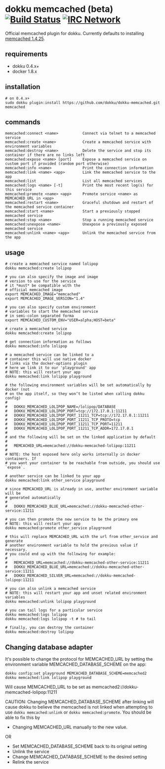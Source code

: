 # dokku memcached (beta) [![Build Status](https://img.shields.io/travis/dokku/dokku-memcached.svg?branch=master "Build Status")](https://travis-ci.org/dokku/dokku-memcached) [![IRC Network](https://img.shields.io/badge/irc-freenode-blue.svg "IRC Freenode")](https://webchat.freenode.net/?channels=dokku)

Official memcached plugin for dokku. Currently defaults to installing [memcached 1.4.25](https://hub.docker.com/_/memcached/).

## requirements

- dokku 0.4.x+
- docker 1.8.x

## installation

```shell
# on 0.4.x+
sudo dokku plugin:install https://github.com/dokku/dokku-memcached.git memcached
```

## commands

```
memcached:connect <name>           Connect via telnet to a memcached service
memcached:create <name>            Create a memcached service with environment variables
memcached:destroy <name>           Delete the service and stop its container if there are no links left
memcached:expose <name> [port]     Expose a memcached service on custom port if provided (random port otherwise)
memcached:info <name>              Print the connection information
memcached:link <name> <app>        Link the memcached service to the app
memcached:list                     List all memcached services
memcached:logs <name> [-t]         Print the most recent log(s) for this service
memcached:promote <name> <app>     Promote service <name> as MEMCACHED_URL in <app>
memcached:restart <name>           Graceful shutdown and restart of the memcached service container
memcached:start <name>             Start a previously stopped memcached service
memcached:stop <name>              Stop a running memcached service
memcached:unexpose <name>          Unexpose a previously exposed memcached service
memcached:unlink <name> <app>      Unlink the memcached service from the app
```

## usage

```shell
# create a memcached service named lolipop
dokku memcached:create lolipop

# you can also specify the image and image
# version to use for the service
# it *must* be compatible with the
# official memcached image
export MEMCACHED_IMAGE="memcached"
export MEMCACHED_IMAGE_VERSION="1.4"

# you can also specify custom environment
# variables to start the memcached service
# in semi-colon separated forma
export MEMCACHED_CUSTOM_ENV="USER=alpha;HOST=beta"

# create a memcached service
dokku memcached:create lolipop

# get connection information as follows
dokku memcached:info lolipop

# a memcached service can be linked to a
# container this will use native docker
# links via the docker-options plugin
# here we link it to our 'playground' app
# NOTE: this will restart your app
dokku memcached:link lolipop playground

# the following environment variables will be set automatically by docker (not
# on the app itself, so they won’t be listed when calling dokku config)
#
#   DOKKU_MEMCACHED_LOLIPOP_NAME=/lolipop/DATABASE
#   DOKKU_MEMCACHED_LOLIPOP_PORT=tcp://172.17.0.1:11211
#   DOKKU_MEMCACHED_LOLIPOP_PORT_11211_TCP=tcp://172.17.0.1:11211
#   DOKKU_MEMCACHED_LOLIPOP_PORT_11211_TCP_PROTO=tcp
#   DOKKU_MEMCACHED_LOLIPOP_PORT_11211_TCP_PORT=11211
#   DOKKU_MEMCACHED_LOLIPOP_PORT_11211_TCP_ADDR=172.17.0.1
#
# and the following will be set on the linked application by default
#
#   MEMCACHED_URL=memcached://dokku-memcached-lolipop:11211
#
# NOTE: the host exposed here only works internally in docker containers. If
# you want your container to be reachable from outside, you should use `expose`.

# another service can be linked to your app
dokku memcached:link other_service playground

# since MEMCACHED_URL is already in use, another environment variable will be
# generated automatically
#
#   DOKKU_MEMCACHED_BLUE_URL=memcached://dokku-memcached-other-service:11211

# you can then promote the new service to be the primary one
# NOTE: this will restart your app
dokku memcached:promote other_service playground

# this will replace MEMCACHED_URL with the url from other_service and generate
# another environment variable to hold the previous value if necessary.
# you could end up with the following for example:
#
#   MEMCACHED_URL=memcached://dokku-memcached-other-service:11211
#   DOKKU_MEMCACHED_BLUE_URL=memcached://dokku-memcached-other-service:11211
#   DOKKU_MEMCACHED_SILVER_URL=memcached://dokku-memcached-lolipop:11211

# you can also unlink a memcached service
# NOTE: this will restart your app and unset related environment variables
dokku memcached:unlink lolipop playground

# you can tail logs for a particular service
dokku memcached:logs lolipop
dokku memcached:logs lolipop -t # to tail

# finally, you can destroy the container
dokku memcached:destroy lolipop
```

## Changing database adapter

It's possible to change the protocol for MEMCACHED_URL by setting
the environment variable MEMCACHED_DATABASE_SCHEME on the app:

```
dokku config:set playground MEMCACHED_DATABASE_SCHEME=memcached2
dokku memcached:link lolipop playground
```

Will cause MEMCACHED_URL to be set as
memcached2://dokku-memcached-lolipop:11211

CAUTION: Changing MEMCACHED_DATABASE_SCHEME after linking will cause dokku to
believe the memcached is not linked when attempting to use `dokku memcached:unlink`
or `dokku memcached:promote`.
You should be able to fix this by

- Changing MEMCACHED_URL manually to the new value.

OR

- Set MEMCACHED_DATABASE_SCHEME back to its original setting
- Unlink the service
- Change MEMCACHED_DATABASE_SCHEME to the desired setting
- Relink the service
